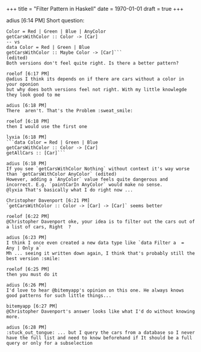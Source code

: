 +++
title = "Filter Pattern in Haskell"
date = 1970-01-01
draft = true
+++

adius [6:14 PM]
Short question:

```data
Color = Red | Green | Blue | AnyColor
getCarsWithColor :: Color -> [Car]
-- vs
data Color = Red | Green | Blue
getCarsWithColor :: Maybe Color -> [Car]```
(edited)
Both versions don't feel quite right. Is there a better pattern?

roelof [6:17 PM]
@adius I think its depends on if there are cars without a color in your oponion
but why does both versions feel not right. With my little knowlegde they look good to me

adius [6:18 PM]
There  aren't. That's the Problem :sweat_smile:

roelof [6:18 PM]
then I would use the first one

lyxia [6:18 PM]
```data Color = Red | Green | Blue
getCarsWithColor :: Color -> [Car]
getAllCars :: [Car]```

adius [6:18 PM]
If you see `getCarsWithColor Nothing` without context it's way worse than `getCarsWithColor AnyColor` (edited)
However, adding a `AnyColor` value feels quite dangerous and incorrect. E.g. `paintCarIn AnyColor` would make no sense.
@lyxia That's basically what I do right now ...

Christopher Davenport [6:21 PM]
`getCarsWithColor :: Color -> [Car] -> [Car]` seems better

roelof [6:22 PM]
@Christopher Davenport oke, your idea is to filter out the cars out of a list of cars, Right  ?

adius [6:23 PM]
I think I once even created a new data type like `data Filter a  =  Any | Only a`
Mh ... seeing it written down again, I think that's probably still the best version :smile:

roelof [6:25 PM]
then you must do it

adius [6:26 PM]
I'd love to hear @bitemyapp's opinion on this one. He always knows good patterns for such little things...

bitemyapp [6:27 PM]
@Christopher Davenport's answer looks like what I'd do without knowing more.

adius [6:28 PM]
:stuck_out_tongue: ... but I query the cars from a database so I never have the full list and need to know beforehand if It should be a full query or only for a subselection
```
